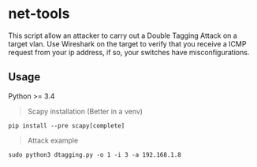 # net-tools
This script allow an attacker to carry out a Double Tagging Attack on a target vlan. Use Wireshark on the target to verify that you receive a ICMP request from your ip address, if so, your switches have misconfigurations. 

## Usage
Python >= 3.4
> Scapy installation (Better in a venv)

`pip install --pre scapy[complete]`

> Attack example

`sudo python3 dtagging.py -o 1 -i 3 -a 192.168.1.8`
